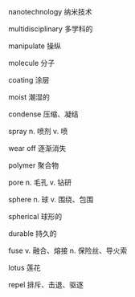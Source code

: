 nanotechnology 纳米技术

multidisciplinary 多学科的

manipulate 操纵

molecule 分子

coating 涂层

moist 潮湿的

condense 压缩、凝结

spray n. 喷剂 v. 喷

wear off 逐渐消失

polymer 聚合物

pore n. 毛孔 v. 钻研

sphere n. 球 v. 围绕、包围

spherical 球形的

durable 持久的

fuse v. 融合、熔接 n. 保险丝、导火索

lotus 莲花

repel 排斥、击退、驱逐